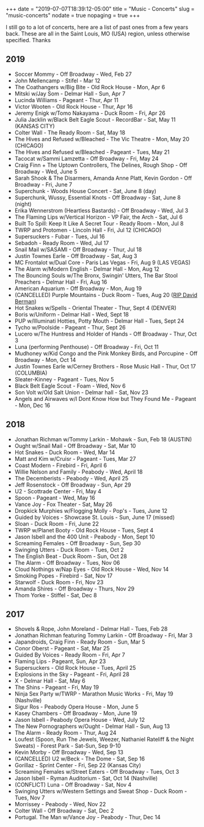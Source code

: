+++
date = "2019-07-07T18:39:12-05:00"
title = "Music - Concerts"
slug = "music-concerts"
nodate = true
nopaging = true
+++

I still go to a lot of concerts, here are a list of past ones from a few years back. These are all in the Saint Louis, MO (USA) region, unless otherwise specified. Thanks

## 2019

* Soccer Mommy - Off Broadway - Wed, Feb 27
* John Mellencamp - Stifel - Mar 12
* The Coathangers w/Big Bite - Old Rock House - Mon, Apr 6
* Mitski w/Jay Som - Delmar Hall - Sun, Apr 7
* Lucinda Williams - Pageant - Thur, Apr 11
* Victor Wooten - Old Rock House - Thur, Apr 16
* Jeremy Enigk w/Tomo Nakayama - Duck Room - Fri, Apr 26
* Julia Jacklin w/Black Belt Eagle Scout - RecordBar - Sat, May 11 (KANSAS CITY)
* Colter Wall - The Ready Room - Sat, May 18
* The Hives and Refused w/Bleached - The Vic Theatre - Mon, May 20 (CHICAGO)
* The Hives and Refused w/Bleached - Pageant - Tues, May 21
* Tacocat w/Sammi Lamzetta - Off Broadway - Fri, May 24
* Craig Finn + The Uptown Controllers, The Delines, Rough Shop - Off Broadway - Wed, June 5
* Sarah Shook & The Disarmers, Amanda Anne Platt, Kevin Gordon - Off Broadway - Fri, June 7
* Superchunk - Woods House Concert - Sat, June 8 (day)
* Superchunk, Wussy, Essential Knots - Off Broadway - Sat, June 8 (night)
* Erika Wennerstrom (Heartless Bastards) - Off Broadway - Wed, Jul 3
* The Flaming Lips w/Vertical Horizon - VP Fair, the Arch - Sat, Jul 6
* Built To Spill: Keep It Like A Secret Tour - Ready Room - Mon, Jul 8
* TWRP and Protomen - Lincoln Hall - Fri, Jul 12 (CHICAGO)
* Supersuckers - Fubar - Tues, Jul 16
* Sebadoh - Ready Room - Wed, Jul 17
* Snail Mail w/SASAMI - Off Broadway - Thur, Jul 18
* Justin Townes Earle - Off Broadway - Sat, Aug 3 
* MC Frontalot w/Dual Core - Paris Las Vegas - Fri, Aug 9 (LAS VEGAS)
* The Alarm w/Modern English - Delmar Hall - Mon, Aug 12
* The Bouncing Souls w/The Bronx, Swingin' Utters, The Bar Stool Preachers - Delmar Hall - Fri, Aug 16
* American Aquarium - Off Broadway - Mon, Aug 19
* (CANCELLED) Purple Mountains - Duck Room - Tues, Aug 20 ([RIP David Berman](https://www.dragcity.com/news/2019-08-12-call-me-from-albemarle))
* Hot Snakes w/Spells - Oriental Theater - Thur, Sept 4 (DENVER)
* Boris w/Uniform - Delmar Hall - Wed, Sept 18
* PUP w/Illuminati Hotties, Potty Mouth - Delmar Hall - Tues, Sept 24
* Tycho w/Poolside - Pageant - Thur, Sept 26
* Lucero w/The Huntress and Holder of Hands - Off Broadway - Thur, Oct 3
* Luna (performing Penthouse) - Off Broadway - Fri, Oct 11 
* Mudhoney w/Kid Congo and the Pink Monkey Birds, and Porcupine - Off Broadway - Mon, Oct 14
* Justin Townes Earle w/Cerney Brothers - Rose Music Hall - Thur, Oct 17 (COLUMBIA)
* Sleater-Kinney - Pageant - Tues, Nov 5
* Black Belt Eagle Scout - Foam - Wed, Nov 6
* Son Volt w/Old Salt Union - Delmar hall - Sat, Nov 23
* Angels and Airwaves w/I Dont Know How but They Found Me - Pageant - Mon, Dec 16

## 2018

* Jonathan Richman w/Tommy Larkin - Mohawk - Sun, Feb 18 (AUSTIN)
* Ought w/Snail Mail - Off Broadway - Sat, Mar 10 
* Hot Snakes - Duck Room - Wed, Mar 14
* Matt and Kim w/Cruisr - Pageant - Tues, Mar 27 
* Coast Modern - Firebird - Fri, April 6
* Willie Nelson and Family - Peabody - Wed, April 18
* The Decemberists - Peabody - Wed, April 25
* Jeff Rosenstock - Off Broadway - Sun, Apr 29
* U2 - Scottrade Center - Fri, May 4
* Spoon - Pageant - Wed, May 16
* Vance Joy - Fox Theater - Sat, May 26
* Dropkick Murphies w/Flogging Molly - Pop's - Tues, June 12
* Guided by Voices - Showcase St. Louis - Sun, June 17 (missed)
* Sloan - Duck Room - Fri, June 22
* TWRP w/Planet Booty - Old Rock House - Tues, Sept 4
* Jason Isbell and the 400 Unit - Peabody - Mon, Sept 10
* Screaming Females - Off Broadway - Sun, Sep 30
* Swinging Utters - Duck Room - Tues, Oct 2
* The English Beat - Duck Room - Sun, Oct 28
* The Alarm -  Off Broadway - Tues, Nov 06
* Cloud Nothings w/Nap Eyes - Old Rock House - Wed, Nov 14
* Smoking Popes - Firebird - Sat, Nov 17
* Starwolf - Duck Room - Fri, Nov 23
* Amanda Shires - Off Broadway - Thurs, Nov 29
* Thom Yorke - Stiffel - Sat, Dec 8

## 2017

* Shovels & Rope, John Moreland - Delmar Hall - Tues, Feb 28
* Jonathan Richman featuring Tommy Larkin - Off Broadway - Fri, Mar 3
* Japandroids, Craig Finn - Ready Room - Sun, Mar 5
* Conor Oberst - Pageant - Sat, Mar 25
* Guided By Voices - Ready Room - Fri, Apr 7
* Flaming Lips - Pageant, Sun, Apr 23
* Supersuckers - Old Rock House - Tues, April 25
* Explosions in the Sky - Pageant - Fri, April 28
* X - Delmar Hall - Sat, May 6
* The Shins - Pageant - Fri, May 19
* Ninja Sex Party w/TWRP - Marathon Music Works - Fri, May 19 (Nashville)
* Sigur Ros - Peabody Opera House - Mon, June 5
* Kasey Chambers - Off Broadway - Mon, June 19
* Jason Isbell - Peabody Opera House - Wed, July 12
* The New Pornographers w/Ought - Delmar Hall - Sun, Aug 13
* The Alarm - Ready Room - Thur, Aug 24
* Loufest (Spoon, Run The Jewels, Weezer, Nathaniel Rateliff & the Night Sweats) - Forest Park - Sat-Sun, Sep 9-10
* Kevin Morby - Off Broadway - Wed, Sep 13
* (CANCELLED) U2 w/Beck - The Dome - Sat, Sep 16
* Gorillaz - Sprint Center - Fri, Sep 22 (Kansas City)
* Screaming Females w/Street Eaters - Off Broadway - Tues, Oct 3
* Jason Isbell - Ryman Auditorium - Sat, Oct 14 (Nashville)
* (CONFLICT) Luna - Off Broadway - Sat, Nov 4
* Swinging Utters w/Western Settings and Sweat Shop - Duck Room - Tues, Nov 7
* Morrissey - Peabody - Wed, Nov 22
* Colter Wall - Off Broadway - Sat, Dec 2
* Portugal. The Man w/Vance Joy - Peabody - Thur, Dec 14
